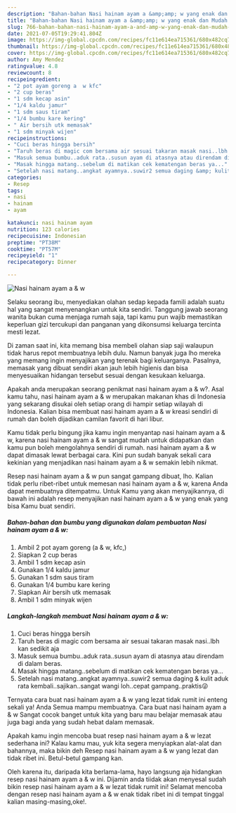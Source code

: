 ```yaml
---
description: "Bahan-bahan Nasi hainam ayam a &amp;amp; w yang enak dan Mudah Dibuat"
title: "Bahan-bahan Nasi hainam ayam a &amp;amp; w yang enak dan Mudah Dibuat"
slug: 766-bahan-bahan-nasi-hainam-ayam-a-and-amp-w-yang-enak-dan-mudah-dibuat
date: 2021-07-05T19:29:41.804Z
image: https://img-global.cpcdn.com/recipes/fc11e614ea715361/680x482cq70/nasi-hainam-ayam-a-w-foto-resep-utama.jpg
thumbnail: https://img-global.cpcdn.com/recipes/fc11e614ea715361/680x482cq70/nasi-hainam-ayam-a-w-foto-resep-utama.jpg
cover: https://img-global.cpcdn.com/recipes/fc11e614ea715361/680x482cq70/nasi-hainam-ayam-a-w-foto-resep-utama.jpg
author: Amy Mendez
ratingvalue: 4.8
reviewcount: 8
recipeingredient:
- "2 pot ayam goreng a  w kfc"
- "2 cup beras"
- "1 sdm kecap asin"
- "1/4 kaldu jamur"
- "1 sdm saus tiram"
- "1/4 bumbu kare kering"
- " Air bersih utk memasak"
- "1 sdm minyak wijen"
recipeinstructions:
- "Cuci beras hingga bersih"
- "Taruh beras di magic com bersama air sesuai takaran masak nasi..lbh kan sedikit aja"
- "Masuk semua bumbu..aduk rata..susun ayam di atasnya atau direndam di dalam beras."
- "Masak hingga matang..sebelum di matikan cek kematengan beras ya..."
- "Setelah nasi matang..angkat ayamnya..suwir2 semua daging &amp; kulit aduk rata kembali..sajikan..sangat wangi loh..cepat gampang..praktis😜"
categories:
- Resep
tags:
- nasi
- hainam
- ayam

katakunci: nasi hainam ayam 
nutrition: 123 calories
recipecuisine: Indonesian
preptime: "PT38M"
cooktime: "PT57M"
recipeyield: "1"
recipecategory: Dinner

---
```



![Nasi hainam ayam a &amp; w](https://img-global.cpcdn.com/recipes/fc11e614ea715361/680x482cq70/nasi-hainam-ayam-a-w-foto-resep-utama.jpg)

Selaku seorang ibu, menyediakan olahan sedap kepada famili adalah suatu hal yang sangat menyenangkan untuk kita sendiri. Tanggung jawab seorang  wanita bukan cuma menjaga rumah saja, tapi kamu pun wajib memastikan keperluan gizi tercukupi dan panganan yang dikonsumsi keluarga tercinta mesti lezat.

Di zaman  saat ini, kita memang bisa membeli olahan siap saji walaupun tidak harus repot membuatnya lebih dulu. Namun banyak juga lho mereka yang memang ingin menyajikan yang terenak bagi keluarganya. Pasalnya, memasak yang dibuat sendiri akan jauh lebih higienis dan bisa menyesuaikan hidangan tersebut sesuai dengan kesukaan keluarga. 



Apakah anda merupakan seorang penikmat nasi hainam ayam a &amp; w?. Asal kamu tahu, nasi hainam ayam a &amp; w merupakan makanan khas di Indonesia yang sekarang disukai oleh setiap orang di hampir setiap wilayah di Indonesia. Kalian bisa membuat nasi hainam ayam a &amp; w kreasi sendiri di rumah dan boleh dijadikan camilan favorit di hari libur.

Kamu tidak perlu bingung jika kamu ingin menyantap nasi hainam ayam a &amp; w, karena nasi hainam ayam a &amp; w sangat mudah untuk didapatkan dan kamu pun boleh mengolahnya sendiri di rumah. nasi hainam ayam a &amp; w dapat dimasak lewat berbagai cara. Kini pun sudah banyak sekali cara kekinian yang menjadikan nasi hainam ayam a &amp; w semakin lebih nikmat.

Resep nasi hainam ayam a &amp; w pun sangat gampang dibuat, lho. Kalian tidak perlu ribet-ribet untuk memesan nasi hainam ayam a &amp; w, karena Anda dapat membuatnya ditempatmu. Untuk Kamu yang akan menyajikannya, di bawah ini adalah resep menyajikan nasi hainam ayam a &amp; w yang enak yang bisa Kamu buat sendiri.

<!--inarticleads1-->

##### Bahan-bahan dan bumbu yang digunakan dalam pembuatan Nasi hainam ayam a &amp; w:

1. Ambil 2 pot ayam goreng (a &amp; w, kfc,)
1. Siapkan 2 cup beras
1. Ambil 1 sdm kecap asin
1. Gunakan 1/4 kaldu jamur
1. Gunakan 1 sdm saus tiram
1. Gunakan 1/4 bumbu kare kering
1. Siapkan  Air bersih utk memasak
1. Ambil 1 sdm minyak wijen




<!--inarticleads2-->

##### Langkah-langkah membuat Nasi hainam ayam a &amp; w:

1. Cuci beras hingga bersih
1. Taruh beras di magic com bersama air sesuai takaran masak nasi..lbh kan sedikit aja
1. Masuk semua bumbu..aduk rata..susun ayam di atasnya atau direndam di dalam beras.
1. Masak hingga matang..sebelum di matikan cek kematengan beras ya...
1. Setelah nasi matang..angkat ayamnya..suwir2 semua daging &amp; kulit aduk rata kembali..sajikan..sangat wangi loh..cepat gampang..praktis😜




Ternyata cara buat nasi hainam ayam a &amp; w yang lezat tidak rumit ini enteng sekali ya! Anda Semua mampu membuatnya. Cara buat nasi hainam ayam a &amp; w Sangat cocok banget untuk kita yang baru mau belajar memasak atau juga bagi anda yang sudah hebat dalam memasak.

Apakah kamu ingin mencoba buat resep nasi hainam ayam a &amp; w lezat sederhana ini? Kalau kamu mau, yuk kita segera menyiapkan alat-alat dan bahannya, maka bikin deh Resep nasi hainam ayam a &amp; w yang lezat dan tidak ribet ini. Betul-betul gampang kan. 

Oleh karena itu, daripada kita berlama-lama, hayo langsung aja hidangkan resep nasi hainam ayam a &amp; w ini. Dijamin anda tiidak akan menyesal sudah bikin resep nasi hainam ayam a &amp; w lezat tidak rumit ini! Selamat mencoba dengan resep nasi hainam ayam a &amp; w enak tidak ribet ini di tempat tinggal kalian masing-masing,oke!.

